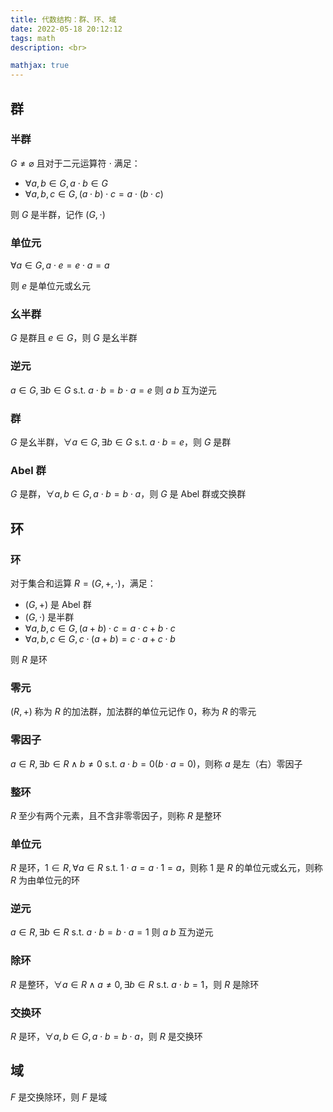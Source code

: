 ```yaml
---
title: 代数结构：群、环、域
date: 2022-05-18 20:12:12
tags: math
description: <br>

mathjax: true
---
```


## 群

### 半群

$G\neq\varnothing$ 且对于二元运算符 $\cdot$ 满足：

- $\forall a,b \in G, a \cdot b\in G$
- $\forall a,b,c\in G, (a \cdot b)\cdot c=a\cdot(b\cdot c)$

则 $G$ 是半群，记作 $(G,\cdot)$

### 单位元

$\forall a\in G, a\cdot e=e\cdot a=a$

则 $e$ 是单位元或幺元

### 幺半群

$G$ 是群且 $e\in G$，则 $G$ 是幺半群

### 逆元

$a\in G, \exists b\in G\text{ s.t. } a\cdot b=b\cdot a=e$ 则 $a$ $b$ 互为逆元

### 群

$G$ 是幺半群，$\forall a \in G, \exists b\in G \text{ s.t. } a\cdot b=e$，则 $G$ 是群

### Abel 群

$G$ 是群，$\forall a,b \in G, a \cdot b = b \cdot a$，则 $G$ 是 Abel 群或交换群

## 环

### 环

对于集合和运算 $R=(G, +, \cdot)$，满足：

- $(G, +)$ 是 Abel 群
- $(G, \cdot)$ 是半群
- $\forall a,b,c\in G, (a + b)\cdot c=a\cdot c + b\cdot c$
- $\forall a,b,c\in G, c\cdot(a + b)=c\cdot a + c\cdot b$

则 $R$ 是环

### 零元

 $(R,+)$ 称为 $R$ 的加法群，加法群的单位元记作 $0$，称为 $R$ 的零元

### 零因子

$a\in R,\exists b \in R\land b \neq0\text{ s.t. } a\cdot b=0(b\cdot a=0)$，则称 $a$ 是左（右）零因子

### 整环

$R$ 至少有两个元素，且不含非零零因子，则称 $R$ 是整环

### 单位元

$R$ 是环，$1 \in R, \forall a\in R \text{ s.t. } 1\cdot a=a\cdot 1=a$，则称 $1$ 是 $R$ 的单位元或幺元，则称 $R$ 为由单位元的环

### 逆元

$a\in R, \exists b\in R\text{ s.t. } a\cdot b=b\cdot a=1$ 则 $a$ $b$ 互为逆元

### 除环

$R$ 是整环，$\forall a \in R\land a \neq0, \exists b\in R\text{ s.t. } a\cdot b=1$，则 $R$ 是除环

### 交换环

$R$ 是环，$\forall a,b \in G, a \cdot b = b \cdot a$，则 $R$ 是交换环

## 域

$F$ 是交换除环，则 $F$ 是域
